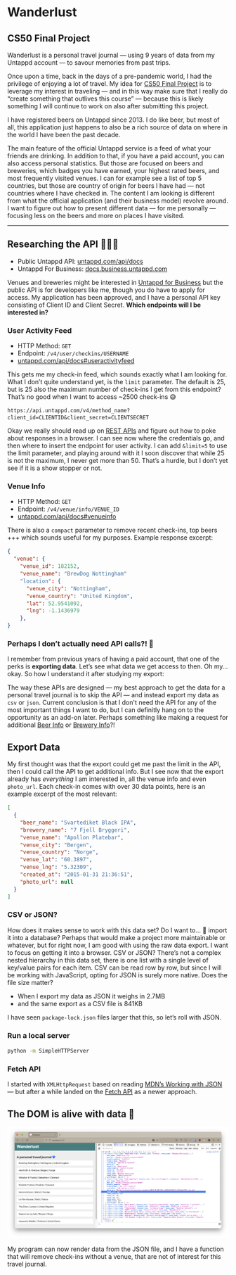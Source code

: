 # Wanderlust

## CS50 Final Project

Wanderlust is a personal travel journal — using 9 years of data from my Untappd account — to savour memories from past trips.

Once upon a time, back in the days of a pre-pandemic world, I had the privilege of enjoying a lot of travel. My idea for [CS50 Final Project](https://cs50.harvard.edu/x/2021/project/) is to leverage my interest in traveling — and in this way make sure that I really do “create something that outlives this course” — because this is likely something I will continue to work on also after submitting this project.

I have registered beers on Untappd since 2013. I do like beer, but most of all, this application just happens to also be a rich source of data on where in the world I have been the past decade.

The main feature of the official Untappd service is a feed of what your friends are drinking. In addition to that, if you have a paid account, you can also access personal statistics. But those are focused on beers and breweries, which badges you have earned, your highest rated beers, and most frequently visited venues. I can for example see a list of top 5 countries, but those are country of origin for beers I have had — not countries where I have checked in. The content I am looking is different from what the official application (and their business model) revolve around. I want to figure out how to present different data — for me personally — focusing less on the beers and more on places I have visited.

---

## Researching the API 🕵🏻‍♀️

- Public Untappd API: [untappd.com/api/docs](https://untappd.com/api/docs)
- Untappd For Business: [docs.business.untappd.com](https://docs.business.untappd.com/)

Venues and breweries might be interested in [Untappd for Business](https://utfb.untappd.com/) but the public API is for developers like me, though you do have to apply for access. My application has been approved, and I have a personal API key consisting of Client ID and Client Secret. **Which endpoints will I be interested in?**

### User Activity Feed

- HTTP Method: `GET`
- Endpoint: `/v4/user/checkins/USERNAME`
- [untappd.com/api/docs#useractivityfeed](https://untappd.com/api/docs#useractivityfeed)

This gets me my check-in feed, which sounds exactly what I am looking for. What I don’t quite understand yet, is the `limit` parameter. The default is 25, but is 25 also the maximum number of check-ins I get from this endpoint? That’s no good when I want to access ~2500 check-ins 😅

```
https://api.untappd.com/v4/method_name?client_id=CLIENTID&client_secret=CLIENTSECRET
```

Okay we really should read up on [REST APIs](https://idratherbewriting.com/learnapidoc/) and figure out how to poke about responses in a browser. I can see now where the credentials go, and then where to insert the endpoint for user activity. I can add `&limit=5` to use the limit parameter, and playing around with it I soon discover that while 25 is not the maximum, I never get more than 50. That’s a hurdle, but I don’t yet see if it is a show stopper or not.

### Venue Info

- HTTP Method: `GET`
- Endpoint: `/v4/venue/info/VENUE_ID`
- [untappd.com/api/docs#venueinfo](https://untappd.com/api/docs#venueinfo)

There is also a `compact` parameter to remove recent check-ins, top beers +++ which sounds useful for my purposes. Example response excerpt:

```json
{
  "venue": {
    "venue_id": 182152,
    "venue_name": "BrewDog Nottingham"
    "location": {
      "venue_city": "Nottingham",
      "venue_country": "United Kingdom",
      "lat": 52.9541092,
      "lng": -1.1436979
    },
}
```

### Perhaps I don’t actually need API calls?! 🤯

I remember from previous years of having a paid account, that one of the perks is **exporting data**. Let’s see what data we get access to then. Oh my… okay. So how I understand it after studying my export:

The way these APIs are designed — my best approach to get the data for a personal travel journal is to skip the API — and instead export my data as `csv` or `json`. Current conclusion is that I don't need the API for any of the most important things I want to do, but I can definitly hang on to the opportunity as an add-on later. Perhaps something like making a request for additional [Beer Info](https://untappd.com/api/docs#beerinfo) or [Brewery Info](https://untappd.com/api/docs#breweryinfo)?!

## Export Data

My first thought was that the export could get me past the limit in the API, then I could call the API to get additional info. But I see now that the export already has _everything_ I am interested in, all the venue info and even `photo_url`. Each check-in comes with over 30 data points, here is an example excerpt of the most relevant:

```json
[
  {
    "beer_name": "Svartediket Black IPA",
    "brewery_name": "7 Fjell Bryggeri",
    "venue_name": "Apollon Platebar",
    "venue_city": "Bergen",
    "venue_country": "Norge",
    "venue_lat": "60.3897",
    "venue_lng": "5.32309",
    "created_at": "2015-01-31 21:36:51",
    "photo_url": null
  }
]
```

### CSV or JSON?

How does it makes sense to work with this data set? Do I want to… 🤔 import it into a database? Perhaps that would make a project more maintainable or whatever, but for right now, I am good with using the raw data export. I want to focus on getting it into a browser. CSV or JSON? There’s not a complex nested hierarchy in this data set, there is one list with a single level of key/value pairs for each item. CSV can be read row by row, but since I will be working with JavaScript, opting for JSON is surely more native. Does the file size matter?

- When I export my data as JSON it weighs in 2.7MB
- and the same export as a CSV file is 841KB

I have seen `package-lock.json` files larger that this, so let’s roll with JSON.

### Run a local server

```bash
python -m SimpleHTTPServer
```

### Fetch API

I started with `XMLHttpRequest` based on reading [MDN’s Working with JSON](https://developer.mozilla.org/en-US/docs/Learn/JavaScript/Objects/JSON) — but after a while landed on the [Fetch API](https://developer.mozilla.org/en-US/docs/Web/API/Fetch_API) as a newer approach.

## The DOM is alive with data 🎉

![Screenshot of current progress](notes/img01.png)

My program can now render data from the JSON file, and I have a function that will remove check-ins without a venue, that are not of interest for this travel journal.
